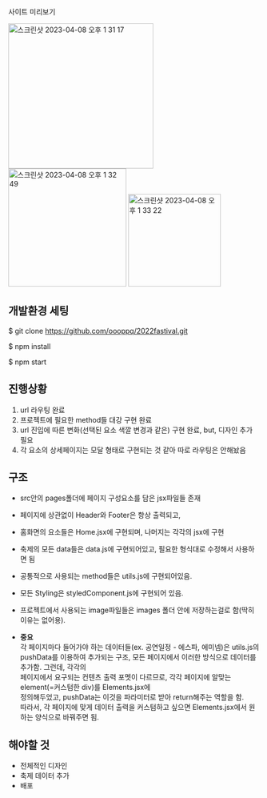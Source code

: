 사이트 미리보기

<img width="290" alt="스크린샷 2023-04-08 오후 1 31 17" src="https://user-images.githubusercontent.com/81559230/230703176-873b743e-9712-49de-b96d-2656c7c09cda.png">
<img width="236" alt="스크린샷 2023-04-08 오후 1 32 49" src="https://user-images.githubusercontent.com/81559230/230703228-3ed5309b-dc2f-4478-a4ad-42660580c034.png">
<img width="185" alt="스크린샷 2023-04-08 오후 1 33 22" src="https://user-images.githubusercontent.com/81559230/230703238-fa541a79-2569-4dcc-8c33-a6cfa0f59050.png">

## 개발환경 세팅

$ git clone https://github.com/oooppq/2022fastival.git

$ npm install

$ npm start

## 진행상황

1. url 라우팅 완료  
2. 프로젝트에 필요한 method들 대강 구현 완료  
3. url 진입에 따른 변화(선택된 요소 색깔 변경과 같은) 구현 완료, but, 디자인 추가 필요  
4. 각 요소의 상세페이지는 모달 형태로 구현되는 것 같아 따로 라우팅은 안해놨음  

## 구조  
  
- src안의 pages폴더에 페이지 구성요소를 담은 jsx파일들 존재  
- 페이지에 상관없이 Header와 Footer은 항상 출력되고,  
- 홈화면의 요소들은 Home.jsx에 구현되며, 나머지는 각각의 jsx에 구현  
- 축제의 모든 data들은 data.js에 구현되어있고, 필요한 형식대로 수정해서 사용하면 됨  
- 공통적으로 사용되는 method들은 utils.js에 구현되어있음.  
- 모든 Styling은 styledComponent.js에 구현되어 있음.  
- 프로젝트에서 사용되는 image파일들은 images 폴더 안에 저장하는걸로 함(딱히 이유는 없어용).  

- **중요**   
  각 페이지마다 들어가야 하는 데이터들(ex. 공연일정 - 에스파, 에미넴)은 utils.js의  
  pushData를 이용하여 추가되는 구조, 모든 페이지에서 이러한 방식으로 데이터를 추가함. 그런데, 각각의  
  페이지에서 요구되는 컨텐츠 출력 포멧이 다르므로, 각각 페이지에 알맞는 element(=커스텀한 div)를 Elements.jsx에  
  정의해두었고, pushData는 이것을 파라미터로 받아 return해주는 역할을 함.  
  따라서, 각 페이지에 맞게 데이터 출력을 커스텀하고 싶으면 Elements.jsx에서 원하는 양식으로 바꿔주면 됨.  
  
## 해야할 것

- 전체적인 디자인  
- 축제 데이터 추가  
- 배포  
